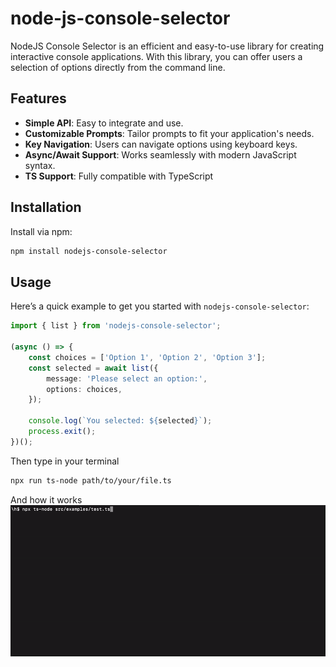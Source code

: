 # node-js-console-selector

NodeJS Console Selector is an efficient and easy-to-use library for creating interactive console applications. With this library, you can offer users a selection of options directly from the command line.

## Features

- **Simple API**: Easy to integrate and use.
- **Customizable Prompts**: Tailor prompts to fit your application's needs.
- **Key Navigation**: Users can navigate options using keyboard keys.
- **Async/Await Support**: Works seamlessly with modern JavaScript syntax.
- **TS Support**: Fully compatible with TypeScript

## Installation

Install via npm:

```sh
npm install nodejs-console-selector
```

## Usage

Here’s a quick example to get you started with `nodejs-console-selector`:

```typescript
import { list } from 'nodejs-console-selector';

(async () => {
    const choices = ['Option 1', 'Option 2', 'Option 3'];
    const selected = await list({
        message: 'Please select an option:',
        options: choices,
    });
    
    console.log(`You selected: ${selected}`);
    process.exit();
})();
```
Then type in your terminal

```sh
npx run ts-node path/to/your/file.ts
```

And how it works
![How it works](./src/assets/example.gif)
